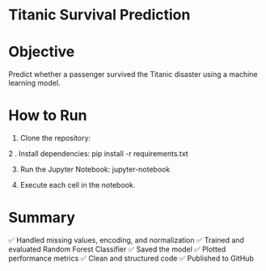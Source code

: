 # Titanic Survival Prediction 

# Objective
Predict whether a passenger survived the Titanic disaster using a machine learning model.

# How to Run
1. Clone the repository:

2 . Install dependencies:
    pip install -r requirements.txt
    
3. Run the Jupyter Notebook:
    jupyter-notebook
   
4. Execute each cell in the notebook.

# Summary
✅ Handled missing values, encoding, and normalization
✅ Trained and evaluated Random Forest Classifier
✅ Saved the model
✅ Plotted performance metrics
✅ Clean and structured code
✅ Published to GitHub
